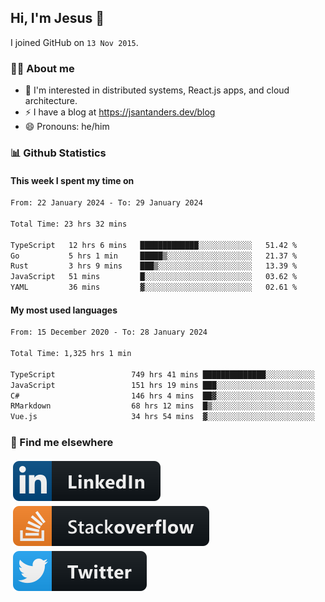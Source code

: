 ## Hi, I'm Jesus 👋

I joined GitHub on `13 Nov 2015`.

<!-- Talking about you -->

### 👨‍💻 About me

- 👦 I'm interested in distributed systems, React.js apps, and cloud architecture.
- ⚡️ I have a blog at <https://jsantanders.dev/blog>
- 😄 Pronouns: he/him

### 📊 Github Statistics

#### This week I spent my time on

<!--START_SECTION:weekly-->

```txt
From: 22 January 2024 - To: 29 January 2024

Total Time: 23 hrs 32 mins

TypeScript   12 hrs 6 mins   █████████████░░░░░░░░░░░░   51.42 %
Go           5 hrs 1 min     █████▒░░░░░░░░░░░░░░░░░░░   21.37 %
Rust         3 hrs 9 mins    ███▒░░░░░░░░░░░░░░░░░░░░░   13.39 %
JavaScript   51 mins         █░░░░░░░░░░░░░░░░░░░░░░░░   03.62 %
YAML         36 mins         ▓░░░░░░░░░░░░░░░░░░░░░░░░   02.61 %
```

<!--END_SECTION:weekly-->

#### My most used languages

<!--START_SECTION:alltime-->

```txt
From: 15 December 2020 - To: 28 January 2024

Total Time: 1,325 hrs 1 min

TypeScript                 749 hrs 41 mins ██████████████░░░░░░░░░░░   56.58 %
JavaScript                 151 hrs 19 mins ███░░░░░░░░░░░░░░░░░░░░░░   11.42 %
C#                         146 hrs 4 mins  ██▓░░░░░░░░░░░░░░░░░░░░░░   11.02 %
RMarkdown                  68 hrs 12 mins  █▒░░░░░░░░░░░░░░░░░░░░░░░   05.15 %
Vue.js                     34 hrs 54 mins  ▓░░░░░░░░░░░░░░░░░░░░░░░░   02.64 %
```

<!--END_SECTION:alltime-->

### 📢 Find me elsewhere

<p>
  <a target="_blank" href="https://linkedin.com/in/jsantanders">
    <img src="https://github.com/jsantanders/jsantanders/blob/master/img/linkedin.svg" alt="LinkedIn" style="vertical-align:top; margin:4px">
  </a>
  
  <a target="_blank" href="https://stackoverflow.com/users/7318331/jesus-santander">
    <img src="https://github.com/jsantanders/jsantanders/blob/master/img/stackoverflow.svg" alt="StackOverflow" style="vertical-align:top; margin:4px">
  </a>
  
  <a target="_blank" href="http://twitter.com/jsantanders">
    <img src="https://github.com/jsantanders/jsantanders/blob/master/img/twitter.svg" alt="Twitter" style="vertical-align:top; margin:4px">
  </a>
</p>
